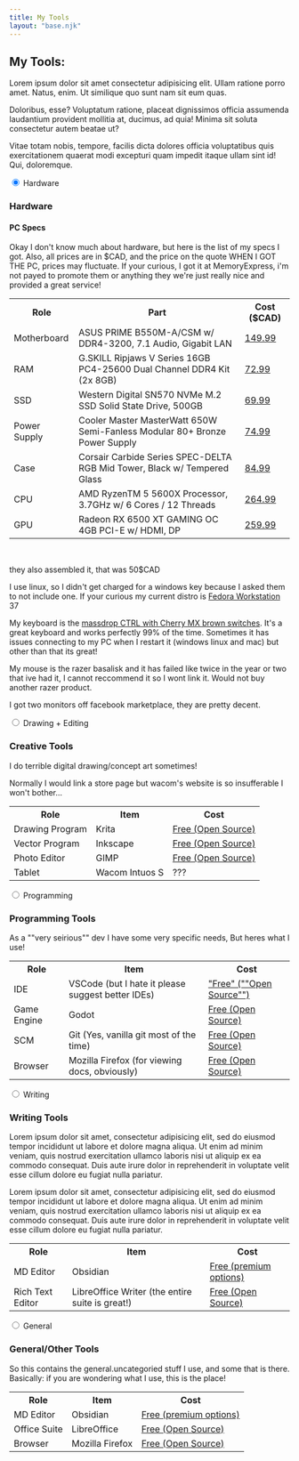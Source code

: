 ```yaml
---
title: My Tools
layout: "base.njk"
--- 
```


<h2>My Tools:</h2>

<p>Lorem ipsum dolor sit amet consectetur adipisicing elit. Ullam ratione porro amet. Natus, enim. Ut similique quo sunt nam sit eum quas.</p>
<p>Doloribus, esse? Voluptatum ratione, placeat dignissimos officia assumenda laudantium provident mollitia at, ducimus, ad quia! Minima sit soluta consectetur autem beatae ut?</p>
<p>Vitae totam nobis, tempore, facilis dicta dolores officia voluptatibus quis exercitationem quaerat modi excepturi quam impedit itaque ullam sint id! Qui, doloremque.</p>

<!-- <input type="radio" id="none" name="mytabs"> -->
<!-- <label for="NULL" class="tab-spacer"></label> -->
<!-- <div class="tab">
</div> -->
<div class="tab-group">
<input type="radio" id="specs" name="mytabs" checked="checked">
<label for="specs">Hardware</label>
<div class="tab">
<h3>Hardware</h3>

<h4>PC Specs</h4>
<p>Okay I don't know much about hardware, but here is the list of my specs I got. Also, all prices are in $CAD, and the price on the quote WHEN I GOT THE PC, prices may fluctuate. If your curious, I got it at MemoryExpress, i'm not payed to promote them or anything they we're just really nice and provided a great service! </p>
<table>
    <tr>
        <th>Role</th>
        <th>Part</th>
        <th>Cost ($CAD)</th>
    </tr>
    <tr>
        <td>Motherboard</td>
        <td>ASUS PRIME B550M-A/CSM w/ DDR4-3200, 7.1 Audio, Gigabit LAN</td>
        <td><a href="https://www.memoryexpress.com/Products/MX00112587" target="_blank" rel="noreferrer noopener">149.99</a></td>
    </tr>
    <tr>
        <td>RAM</td>
        <td>G.SKILL Ripjaws V Series 16GB PC4-25600 Dual Channel DDR4 Kit (2x 8GB)</td>
        <td><a href="https://www.memoryexpress.com/Products/MX59266" target="_blank" rel="noreferrer noopener">72.99</a></td>
    </tr>
    <tr>
        <td>SSD</td>
        <td>Western Digital SN570 NVMe M.2 SSD Solid State Drive, 500GB</td>
        <td><a href="https://www.memoryexpress.com/Products/MX00119355" target="_blank" rel="noreferrer noopener">69.99</a></td>
    </tr>
    <tr>
        <td>Power Supply</td>
        <td>Cooler Master MasterWatt 650W Semi-Fanless Modular 80+ Bronze Power Supply</td>
        <td><a href="https://www.memoryexpress.com/Products/MX70185" target="_blank" rel="noreferrer noopener">74.99</a></td>
    </tr>
    <tr>
        <td>Case</td>
        <td>Corsair Carbide Series SPEC-DELTA RGB Mid Tower, Black w/ Tempered Glass</td>
        <td><a href="https://www.memoryexpress.com/Products/MX76263" target="_blank" rel="noreferrer noopener">84.99</a></td>
    </tr>
    <tr>
        <td>CPU</td>
        <td>AMD RyzenTM 5 5600X Processor, 3.7GHz w/ 6 Cores / 12 Threads</td>
        <td><a href="https://www.memoryexpress.com/Products/MX00114455" target="_blank" rel="noreferrer noopener">264.99</a></td>
    </tr>
    <tr>
        <td>GPU</td>
        <td>Radeon RX 6500 XT GAMING OC 4GB PCI-E w/ HDMI, DP</td>
        <td><a href="https://www.memoryexpress.com/Products/MX00120002" target="_blank" rel="noreferrer noopener">259.99</a></td>
    </tr>
</table> 
<br>
<p>they also assembled it, that was 50$CAD</p>
<p>I use linux, so I didn't get charged for a windows key because I asked them to not include one. If your curious my current distro is <a href="https://getfedora.org/en/workstation/">Fedora Workstation</a> 37</p>

<p>My keyboard is the <a href="https://drop.com/buy/drop-ctrl-mechanical-keyboard?defaultSelectionIds=972414%2C972408">massdrop  CTRL with Cherry MX brown switches</a>. It's a great keyboard and works perfectly 99% of the time. Sometimes it has issues connecting to my PC when I restart it (windows linux and mac) but other than that its great!</p>

<p>My mouse is the razer basalisk and it has failed like twice in the year or two that ive had it, I cannot reccommend it so I wont link it. Would not buy another razer product. </p>

<p>I got two monitors off facebook marketplace, they are pretty decent.</p>
</div>

<!-- ------------------ -->
<!-- DRAWING STUFF      -->
<!-- ------------------ -->

<input type="radio" id="art" name="mytabs">
<label for="art">Drawing + Editing</label>
<div class="tab">
<h3>Creative Tools</h3>
<p>I do terrible digital drawing/concept art sometimes!</p>

<table>
    <tr>
        <th>Role</th>
        <th>Item</th>
        <th>Cost</th>
    </tr>
    <tr>
        <td>Drawing Program</td>
        <td>Krita</td>
        <td><a href="https://krita.org/en/" target="_blank" rel="noreferrer noopener">Free (Open Source)</a></td>
    </tr>
    <tr>
        <td>Vector Program</td>
        <td>Inkscape</td>
        <td><a href="https://inkscape.org/" target="_blank" rel="noreferrer noopener">Free (Open Source)</a></td>
    </tr>
    <tr>
        <td>Photo Editor</td>
        <td>GIMP</td>
        <td><a href="https://www.gimp.org/" target="_blank" rel="noreferrer noopener">Free (Open Source)</a></td>
    </tr>
    <tr>
        <td>Tablet</td>
        <td>Wacom Intuos S</td>
        <td>???</td>
    </tr>
    <p>Normally I would link a store page but wacom's website is so insufferable I won't bother... </p>
</table>
</div>

<!-- ------------------ -->
<!-- PROGRAMMING STUFF  -->
<!-- ------------------ -->

<input type="radio" id="programming" name="mytabs">
<label for="programming">Programming</label>
<div class="tab">
<h3>Programming Tools</h3>
<p>As a ""very seirious"" dev I have some very specific needs, But heres what I use! </p>
<table>
    <tr>
        <th>Role</th>
        <th>Item</th>
        <th>Cost</th>
    </tr>
    <tr>
        <td>IDE</td>
        <td>VSCode (but I hate it please suggest better IDEs) </td>
        <td><a href="https://code.visualstudio.com/" target="_blank" rel="noreferrer noopener">"Free" (""Open Source"")</a></td>
    </tr>
    <tr>
        <td>Game Engine</td>
        <td>Godot</td>
        <td><a href="https://godotengine.org/" target="_blank" rel="noreferrer noopener">Free (Open Source)</a></td>
    </tr>
    <tr>
        <td>SCM</td>
        <td>Git (Yes, vanilla git most of the time) </td>
        <td><a href="https://git-scm.com/" target="_blank" rel="noreferrer noopener">Free (Open Source)</a></td>
    </tr>
    <tr>
        <td>Browser</td>
        <td>Mozilla Firefox (for viewing docs, obviously) </td>
        <td><a href="https://www.mozilla.org/en-US/firefox/new/" target="_blank" rel="noreferrer noopener">Free (Open Source)</a></td>
    </tr>
</table> 
</div>

<!-- ------------------ -->
<!-- WRITING STUFF      -->
<!-- ------------------ -->

<input type="radio" id="writing" name="mytabs">
<label for="writing">Writing</label>
<div class="tab">
<h3>Writing Tools</h3>
<p>Lorem ipsum dolor sit amet, consectetur adipisicing elit, sed do eiusmod tempor incididunt ut labore et dolore magna aliqua. Ut enim ad minim veniam, quis nostrud exercitation ullamco laboris nisi ut aliquip ex ea commodo consequat. Duis aute irure dolor in reprehenderit in voluptate velit esse cillum dolore eu fugiat nulla pariatur.</p>
<p>Lorem ipsum dolor sit amet, consectetur adipisicing elit, sed do eiusmod tempor incididunt ut labore et dolore magna aliqua. Ut enim ad minim veniam, quis nostrud exercitation ullamco laboris nisi ut aliquip ex ea commodo consequat. Duis aute irure dolor in reprehenderit in voluptate velit esse cillum dolore eu fugiat nulla pariatur.</p>
<table>
    <tr>
        <th>Role</th>
        <th>Item</th>
        <th>Cost</th>
    </tr>
    <tr>
        <td>MD Editor</td>
        <td>Obsidian</td>
        <td><a href="https://obsidian.md/" target="_blank" rel="noreferrer noopener">Free (premium options)</a></td>
    </tr>
    <tr>
        <td>Rich Text Editor</td>
        <td>LibreOffice Writer (the entire suite is great!)</td>
        <td><a href="https://www.libreoffice.org/discover/writer/" target="_blank" rel="noreferrer noopener">Free (Open Source)</a></td>
    </tr>
</table> 
</div>

<!-- ------------------ -->
<!-- GENERAL STUFF      -->
<!-- ------------------ -->

<input type="radio" id="other" name="mytabs">
<label for="other">General</label>
<div class="tab">
<h3>General/Other Tools</h3>
<p>So this contains the general.uncategoried stuff I use, and some that is there. Basically: if you are wondering what I use, this is the place!</p>

<table>
    <tr>
        <th>Role</th>
        <th>Item</th>
        <th>Cost</th>
    </tr>
    <tr>
        <td>MD Editor</td>
        <td>Obsidian</td>
        <td><a href="https://obsidian.md/" target="_blank" rel="noreferrer noopener">Free (premium options)</a></td>
    </tr>
    <tr>
        <td>Office Suite</td>
        <td>LibreOffice</td>
        <td><a href="https://www.libreoffice.org/discover/writer/" target="_blank" rel="noreferrer noopener">Free (Open Source)</a></td>
    </tr>
    <tr>
        <td>Browser</td>
        <td>Mozilla Firefox</td>
        <td><a href="https://www.mozilla.org/en-US/firefox/new/" target="_blank" rel="noreferrer noopener">Free (Open Source)</a></td>
    </tr>
</table> 
</div>
</div>